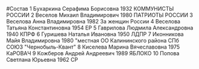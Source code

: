 #Состав
1 Бухаркина Серафима Борисовна 1932 КОММУНИСТЫ РОССИИ
2 Веселов Михаил Владимирович 1980 ПАТРИОТЫ РОССИИ
3 Веселова Анна Владимировна 1982 За женщин России
4 Веселова Татьяна Константиновна 1954 ЕР
5 Гаврилова Людмила Александровна 1940 КПРФ
6 Гуришева Наталья Ивановна 1950 ЛДПР
7 Иконникова Майя Владимировна 1980 \"местная ОО Калининского района СПб СОЮЗ \"Чернобыль-Квант\"
8 Киселева Марина Вячеславовна 1975 КаРОВАЧ
9 Кожберов Андрей Андреевич 1989 ЯБЛОКО
10 Попова Светлана Юрьевна 1962 СР

